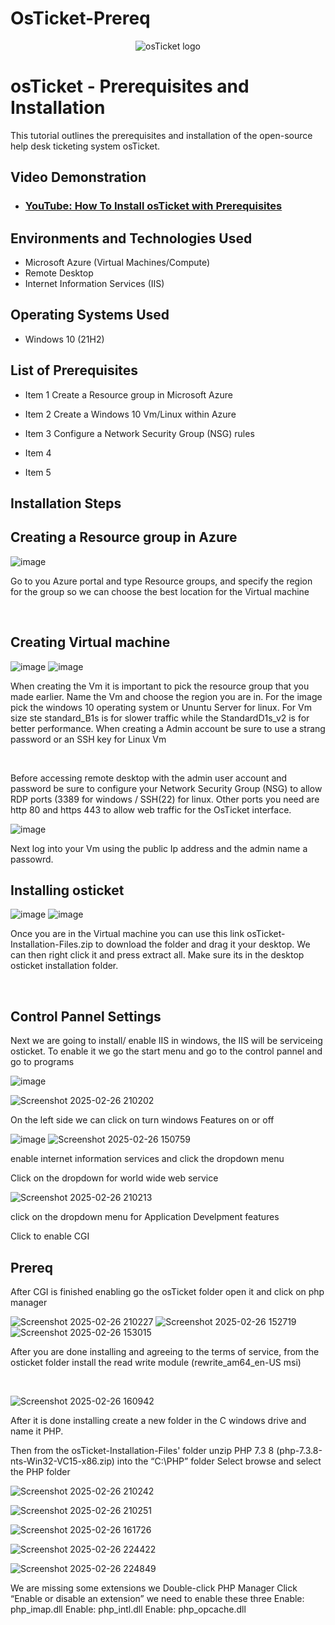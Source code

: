 # OsTicket-Prereq
<p align="center">
<img src="https://i.imgur.com/Clzj7Xs.png" alt="osTicket logo"/>
</p>

<h1>osTicket - Prerequisites and Installation</h1>
This tutorial outlines the prerequisites and installation of the open-source help desk ticketing system osTicket.<br />


<h2>Video Demonstration</h2>

- ### [YouTube: How To Install osTicket with Prerequisites](https://www.youtube.com)

<h2>Environments and Technologies Used</h2>

- Microsoft Azure (Virtual Machines/Compute)
- Remote Desktop
- Internet Information Services (IIS)

<h2>Operating Systems Used </h2>

- Windows 10</b> (21H2)

<h2>List of Prerequisites</h2>

- Item 1 Create a Resource group in Microsoft Azure

- Item 2 Create a Windows 10 Vm/Linux within Azure

- Item 3 Configure a Network Security Group (NSG) rules
- Item 4
- Item 5

<h2>Installation Steps</h2>
<h2> Creating a Resource group in Azure</h2>


![image](https://github.com/user-attachments/assets/ec152dda-5598-44a9-bbcb-ff999e894223)

</p>
<p>
Go to you Azure portal and type Resource groups, and specify the region for the group so we can choose the best location for the Virtual machine 
</p>
<br />

<h2> Creating Virtual machine</h2>

![image](https://github.com/user-attachments/assets/ea888c52-3cf1-40d9-926e-904febafed2c) ![image](https://github.com/user-attachments/assets/de20c6d3-3ca4-467d-9151-2ee57d960bc3)




</p>
<p>
When creating the Vm it is important to pick the resource group that you made earlier. Name the Vm and choose the region you are in. For the image pick the windows 10 operating system  or Ununtu Server for linux. For Vm size ste standard_B1s is for slower traffic while the StandardD1s_v2 is for better performance. When creating a Admin account be sure to use a strang password or an SSH key for Linux Vm
</p>
<br />

<p>
</p>
<p>
Before accessing remote desktop with the admin user account and password be sure to configure your Network Security Group (NSG) to allow RDP ports (3389 for windows / SSH(22) for linux. Other ports you need are http 80 and https 443 to allow web traffic for the OsTicket interface.
<br />
  
  ![image](https://github.com/user-attachments/assets/eb5e605b-a6d9-463d-bf8b-862a2a72e00c)

<p>
Next log into your Vm using the public Ip address and the admin name a passowrd. 
  
  <h2> Installing osticket</h2>
  
  ![image](https://github.com/user-attachments/assets/bd6a3208-1d93-4183-ab7d-7a850ec3615b)    ![image](https://github.com/user-attachments/assets/7fb5288d-709e-4433-9694-0577c152785a)


  Once you are in the Virtual machine you can use this link osTicket-Installation-Files.zip to download the folder and drag it your desktop. We can then right click it and press extract all. Make sure its in the desktop osticket installation folder.
</p>
<br />
<h2> Control Pannel Settings</h2>
<p>
  Next we are going to install/ enable IIS in windows, the IIS will be serviceing osticket. To enable it we go the start menu and go to the control pannel and go to programs 

  ![image](https://github.com/user-attachments/assets/622fd580-ada8-4e75-bf73-32361391f554)

 ![Screenshot 2025-02-26 210202](https://github.com/user-attachments/assets/ad6c4bc2-cdc7-4275-ad36-29ee059b65d9)

  
   On the left side we can click on turn windows Features on or off

  ![image](https://github.com/user-attachments/assets/45ac6d65-6005-49a9-8aba-3beb00af8afc)  ![Screenshot 2025-02-26 150759](https://github.com/user-attachments/assets/4a081007-0bb0-41bf-beac-c5cc0734fee9)
  
  enable internet information services and click the dropdown menu

 
  Click on the dropdown for world wide web service
  
 ![Screenshot 2025-02-26 210213](https://github.com/user-attachments/assets/fac46e75-f603-4ff4-8a80-820fab46c0fe)


 click on the dropdown menu for Application Develpment features

Click to enable CGI
 <h2> Prereq</h2>
After CGI is finished enabling go the osTicket folder open it and click on php manager 

![Screenshot 2025-02-26 210227](https://github.com/user-attachments/assets/299e8cf3-1a1c-44bc-a262-974a90e99591)
 ![Screenshot 2025-02-26 152719](https://github.com/user-attachments/assets/ba996c26-826e-44b8-9b1a-374969bdbf80) ![Screenshot 2025-02-26 153015](https://github.com/user-attachments/assets/23262eb2-86e9-48d4-8e55-1f54f71a5045)

After you are done installing and agreeing to the terms of service, from the osticket folder install the read write module (rewrite_am64_en-US msi)



</p>
<br />

<p>

![Screenshot 2025-02-26 160942](https://github.com/user-attachments/assets/432aa24a-373e-46e7-8b75-274d5610d3c0)

  
  After it is done installing create a new folder in the C windows drive and name it PHP. 


  Then from the osTicket-Installation-Files' folder unzip PHP 7.3 8 (php-7.3.8-nts-Win32-VC15-x86.zip) into the “C:\PHP” folder
Select browse and select the PHP folder

![Screenshot 2025-02-26 210242](https://github.com/user-attachments/assets/2ab52123-03ab-43f7-88d2-d8a69333dcc6)

![Screenshot 2025-02-26 210251](https://github.com/user-attachments/assets/5bf687ed-8ca8-4624-a080-26d93b0fa376)




![Screenshot 2025-02-26 161726](https://github.com/user-attachments/assets/406c0f73-f54c-4fa1-b0a9-9c7396f00fce)

![Screenshot 2025-02-26 224422](https://github.com/user-attachments/assets/ed7681c1-7279-4f10-822b-753dacbe128a)

![Screenshot 2025-02-26 224849](https://github.com/user-attachments/assets/bed27713-a353-4f61-9a05-5f4c4253e902)

We are missing some extensions 
we Double-click PHP Manager
Click “Enable or disable an extension”
we need to enable these three Enable: php_imap.dll Enable: php_intl.dll Enable: php_opcache.dll


</p>
<br />
